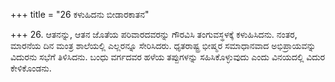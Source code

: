 +++
title = "26 ಕಳುಹಿದನು ಬೀಡಾರಕಾತನ"

+++
26. ಆತನನ್ನು, ಆತನ ಜೊತೆಯ ಪರಿವಾರದವರನ್ನು ಗೌರವಿಸಿ ತಂಗುವಸ್ಥಳಕ್ಕೆ ಕಳುಹಿಸಿದನು. ನಂತರ, ಮಾರನೆಯ ದಿನ ಮಂತ್ರ ಶಾಲೆಯಲ್ಲಿ ಎಲ್ಲರನ್ನೂ ಸೇರಿಸಿದರು. ಧೃತರಾಷ್ಟ್ರ ಭೀಷ್ಮರ ಸಮಾಧಾನವಾದ ಅಭಿಪ್ರಾಯವನ್ನು ವಿದುರನು ಸಭೆಗೆ ತಿಳಿಸಿದನು. ಬಂಧು ವರ್ಗದವರ ಹಳೆಯ ತಪ್ಪುಗಳನ್ನು ಸಹಿಸಿಕೊಳ್ಳುವುದು ಎಂದು ವಿನಯದಲ್ಲಿ ವಿದುರ ಕೇಳಿಕೊಂಡನು.